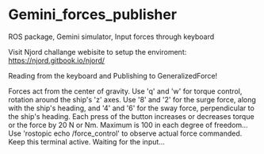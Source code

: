 # Gemini_forces_publisher
ROS package, Gemini simulator, Input forces through keyboard

Visit Njord challange webisite to setup the enviroment: https://njord.gitbook.io/njord/

Reading from the keyboard and Publishing to GeneralizedForce!

Forces act from the center of gravity. 
Use 'q' and 'w' for torque control, rotation around the ship's 'z' axes.
Use '8' and '2' for the surge force, along with the ship's heading, and '4' and '6' for the sway force,
perpendicular to the ship's heading.
Each press of the button increases or decreases torque or the force by 20 N or Nm.
Maximum is 100 in each degree of freedom...
Use 'rostopic echo /force_control' to observe actual force commanded.
Keep this terminal active. Waiting for the input...

